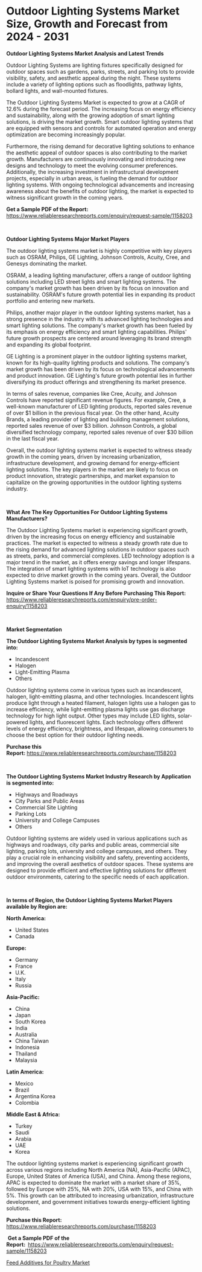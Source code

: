<p><h1>Outdoor Lighting Systems Market Size, Growth and Forecast from 2024 - 2031</h1></p><p><strong>Outdoor Lighting Systems Market Analysis and Latest Trends</strong></p>
<p><p>Outdoor Lighting Systems are lighting fixtures specifically designed for outdoor spaces such as gardens, parks, streets, and parking lots to provide visibility, safety, and aesthetic appeal during the night. These systems include a variety of lighting options such as floodlights, pathway lights, bollard lights, and wall-mounted fixtures.</p><p>The Outdoor Lighting Systems Market is expected to grow at a CAGR of 12.6% during the forecast period. The increasing focus on energy efficiency and sustainability, along with the growing adoption of smart lighting solutions, is driving the market growth. Smart outdoor lighting systems that are equipped with sensors and controls for automated operation and energy optimization are becoming increasingly popular.</p><p>Furthermore, the rising demand for decorative lighting solutions to enhance the aesthetic appeal of outdoor spaces is also contributing to the market growth. Manufacturers are continuously innovating and introducing new designs and technology to meet the evolving consumer preferences. Additionally, the increasing investment in infrastructural development projects, especially in urban areas, is fueling the demand for outdoor lighting systems. With ongoing technological advancements and increasing awareness about the benefits of outdoor lighting, the market is expected to witness significant growth in the coming years.</p></p>
<p><strong>Get a Sample PDF of the Report:&nbsp;</strong> <a href="https://www.reliableresearchreports.com/enquiry/request-sample/1158203">https://www.reliableresearchreports.com/enquiry/request-sample/1158203</a></p>
<p>&nbsp;</p>
<p><strong>Outdoor Lighting Systems Major Market Players</strong></p>
<p><p>The outdoor lighting systems market is highly competitive with key players such as OSRAM, Philips, GE Lighting, Johnson Controls, Acuity, Cree, and Genesys dominating the market. </p><p>OSRAM, a leading lighting manufacturer, offers a range of outdoor lighting solutions including LED street lights and smart lighting systems. The company's market growth has been driven by its focus on innovation and sustainability. OSRAM's future growth potential lies in expanding its product portfolio and entering new markets.</p><p>Philips, another major player in the outdoor lighting systems market, has a strong presence in the industry with its advanced lighting technologies and smart lighting solutions. The company's market growth has been fueled by its emphasis on energy efficiency and smart lighting capabilities. Philips' future growth prospects are centered around leveraging its brand strength and expanding its global footprint.</p><p>GE Lighting is a prominent player in the outdoor lighting systems market, known for its high-quality lighting products and solutions. The company's market growth has been driven by its focus on technological advancements and product innovation. GE Lighting's future growth potential lies in further diversifying its product offerings and strengthening its market presence.</p><p>In terms of sales revenue, companies like Cree, Acuity, and Johnson Controls have reported significant revenue figures. For example, Cree, a well-known manufacturer of LED lighting products, reported sales revenue of over $1 billion in the previous fiscal year. On the other hand, Acuity Brands, a leading provider of lighting and building management solutions, reported sales revenue of over $3 billion. Johnson Controls, a global diversified technology company, reported sales revenue of over $30 billion in the last fiscal year.</p><p>Overall, the outdoor lighting systems market is expected to witness steady growth in the coming years, driven by increasing urbanization, infrastructure development, and growing demand for energy-efficient lighting solutions. The key players in the market are likely to focus on product innovation, strategic partnerships, and market expansion to capitalize on the growing opportunities in the outdoor lighting systems industry.</p></p>
<p>&nbsp;</p>
<p><strong>What Are The Key Opportunities For Outdoor Lighting Systems Manufacturers?</strong></p>
<p><p>The Outdoor Lighting Systems market is experiencing significant growth, driven by the increasing focus on energy efficiency and sustainable practices. The market is expected to witness a steady growth rate due to the rising demand for advanced lighting solutions in outdoor spaces such as streets, parks, and commercial complexes. LED technology adoption is a major trend in the market, as it offers energy savings and longer lifespans. The integration of smart lighting systems with IoT technology is also expected to drive market growth in the coming years. Overall, the Outdoor Lighting Systems market is poised for promising growth and innovation.</p></p>
<p><strong>Inquire or Share Your Questions If Any Before Purchasing This Report:</strong> <a href="https://www.reliableresearchreports.com/enquiry/pre-order-enquiry/1158203">https://www.reliableresearchreports.com/enquiry/pre-order-enquiry/1158203</a></p>
<p>&nbsp;</p>
<p><strong>Market Segmentation</strong></p>
<p><strong>The Outdoor Lighting Systems Market Analysis by types is segmented into:</strong></p>
<p><ul><li>Incandescent</li><li>Halogen</li><li>Light-Emitting Plasma</li><li>Others</li></ul></p>
<p><p>Outdoor lighting systems come in various types such as incandescent, halogen, light-emitting plasma, and other technologies. Incandescent lights produce light through a heated filament, halogen lights use a halogen gas to increase efficiency, while light-emitting plasma lights use gas discharge technology for high light output. Other types may include LED lights, solar-powered lights, and fluorescent lights. Each technology offers different levels of energy efficiency, brightness, and lifespan, allowing consumers to choose the best option for their outdoor lighting needs.</p></p>
<p><strong>Purchase this Report:&nbsp;</strong><a href="https://www.reliableresearchreports.com/purchase/1158203">https://www.reliableresearchreports.com/purchase/1158203</a></p>
<p>&nbsp;</p>
<p><strong>The Outdoor Lighting Systems Market Industry Research by Application is segmented into:</strong></p>
<p><ul><li>Highways and Roadways</li><li>City Parks and Public Areas</li><li>Commercial Site Lighting</li><li>Parking Lots</li><li>University and College Campuses</li><li>Others</li></ul></p>
<p><p>Outdoor lighting systems are widely used in various applications such as highways and roadways, city parks and public areas, commercial site lighting, parking lots, university and college campuses, and others. They play a crucial role in enhancing visibility and safety, preventing accidents, and improving the overall aesthetics of outdoor spaces. These systems are designed to provide efficient and effective lighting solutions for different outdoor environments, catering to the specific needs of each application.</p></p>
<p>&nbsp;</p>
<p><strong>In terms of Region, the Outdoor Lighting Systems Market Players available by Region are:</strong></p>
<p>
    <p> <strong> North America: </strong>
        <ul>
            <li>United States</li>
            <li>Canada</li>
        </ul>
        </p> 
    <p> <strong> Europe: </strong>
        <ul>
            <li>Germany</li>
            <li>France</li>
            <li>U.K.</li>
            <li>Italy</li>
            <li>Russia</li>
        </ul>
        </p> 
    <p> <strong> Asia-Pacific: </strong>
        <ul>
            <li>China</li>
            <li>Japan</li>
            <li>South Korea</li>
            <li>India</li>
            <li>Australia</li>
            <li>China Taiwan</li>
            <li>Indonesia</li>
            <li>Thailand</li>
            <li>Malaysia</li>
        </ul>
        </p> 
    <p> <strong> Latin America: </strong>
        <ul>
            <li>Mexico</li>
            <li>Brazil</li>
            <li>Argentina Korea</li>
            <li>Colombia</li>
        </ul>
        </p> 
    <p> <strong> Middle East & Africa: </strong>
        <ul>
            <li>Turkey</li>
            <li>Saudi</li>
            <li>Arabia</li>
            <li>UAE</li>
            <li>Korea</li>
        </ul>
    </p>
    </p>
<p><p>The outdoor lighting systems market is experiencing significant growth across various regions including North America (NA), Asia-Pacific (APAC), Europe, United States of America (USA), and China. Among these regions, APAC is expected to dominate the market with a market share of 35%, followed by Europe with 25%, NA with 20%, USA with 15%, and China with 5%. This growth can be attributed to increasing urbanization, infrastructure development, and government initiatives towards energy-efficient lighting solutions.</p></p>
<p><strong>Purchase this Report: </strong><a href="https://www.reliableresearchreports.com/purchase/1158203">https://www.reliableresearchreports.com/purchase/1158203</a></p>
<p>&nbsp;<strong>Get a Sample PDF of the Report:&nbsp;&nbsp;</strong><a href="https://www.reliableresearchreports.com/enquiry/request-sample/1158203">https://www.reliableresearchreports.com/enquiry/request-sample/1158203</a></p>
<p><strong></strong></p>
<p><p><a href="https://boundless-drawbridge-702.notion.site/Feed-Additives-for-Poultry-Market-Size-and-Growth-Market-Segmentation-Regional-and-Country-Breakdo-2c1a83ac803145ab926db4ca206d2ff0">Feed Additives for Poultry Market</a></p></p>